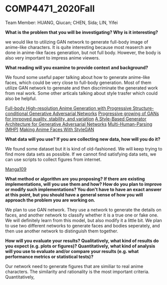 # COMP4471_2020Fall

Team Member: HUANG, Qiucan; CHEN, Sida; LIN, Yifei

**What is the problem that you will be investigating? Why is it interesting?**  

we would like to utilizing GAN network to generate full-body image of anime-like characters. It is quite interesting because most reaserch are done in anime-like faces generation, but not full body. However, the body is also very important to impress anime viewers.

**What reading will you examine to provide context and background?**  

We found some useful paper talking about how to generate anime-like faces, which could be very close to full-body generation. Most of them utilize GAN network to gerenate and then discriminate the generated work from real work. Some other articals talking about style trasfer which could also be helpful.

[Full-body High-resolution Anime Generation with Progressive Structure-conditional Generative Adversarial Networks](https://arxiv.org/pdf/1809.01890.pdf)
[Progressive growing of GANs for imrpoved quality, stability, and variation](https://arxiv.org/pdf/1710.10196.pdf)
[A Style-Based Generator Architecture for Generative Adversarial Networks](https://arxiv.org/pdf/1812.04948.pdf)
[Multi-Human-Parsing (MHP)](https://github.com/ZhaoJ9014/Multi-Human-Parsing)
[Making Anime Faces With StyleGAN](https://www.gwern.net/Faces#)

**What data will you use? If you are collecting new data, how will you do it?**  

We found some dataset but it is kind of old-fashioned. We will keep trying to find more data sets as possible. If we cannot find satisfying data sets, we can use scripts to collect figures from internet.

[Manga109](http://www.manga109.org/en/)

**What method or algorithm are you proposing? If there are existing implementations, will you use them and how? How do you plan to improve or modify such implementations? You don't have to have an exact answer at this point, but you should have a general sense of how you will approach the problem you are working on.**

We plan to use GAN network. They use a network to generate the details on faces, and another network to classify whether it is a true one or fake one. We will definitely learn from this model, but also modify it a little bit. We plan to use two different networks to generate faces and bodies seperately, and then use another network to distinguish them together.

**How will you evaluate your results? Qualitatively, what kind of results do you expect (e.g. plots or figures)? Quantitatively, what kind of analysis will you use to evaluate and/or compare your results (e.g. what performance metrics or statistical tests)?** 

Our network need to generate figures that are similiar to real anime characters. The similarity and rationality is the most important criteria. Quantitatively, 